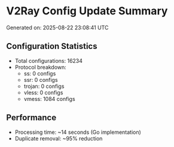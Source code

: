 # V2Ray Config Update Summary
Generated on: 2025-08-22 23:08:41 UTC

## Configuration Statistics
- Total configurations: 16234
- Protocol breakdown:
  - ss: 0 configs
  - ssr: 0 configs
  - trojan: 0 configs
  - vless: 0 configs
  - vmess: 1084 configs

## Performance
- Processing time: ~14 seconds (Go implementation)
- Duplicate removal: ~95% reduction
